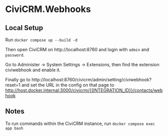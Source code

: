 # CiviCRM.Webhooks

## Local Setup

Run `docker compose up --build -d`

Then open CiviCRM on http://localhost:8760 and login with `admin` and `password`.

Go to Administer -> System Settings -> Extensions, then find the extension civiwebhook and enable it.

Finally go to http://localhost:8760/civicrm/admin/setting/civiwebhook?reset=1 and set the URL in the config on that page to http://host.docker.internal:3000/civicrm/{{INTEGRATION_ID}}/contacts/webhook

## Notes

To run commands within the CiviCRM instance, run `docker compose exec app bash`
